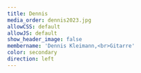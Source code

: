 ```yaml
---
title: Dennis
media_order: dennis2023.jpg
allowCSS: default
allowJS: default
show_header_image: false
membername: 'Dennis Kleimann,<br>Gitarre'
color: secondary
direction: left
---
```


